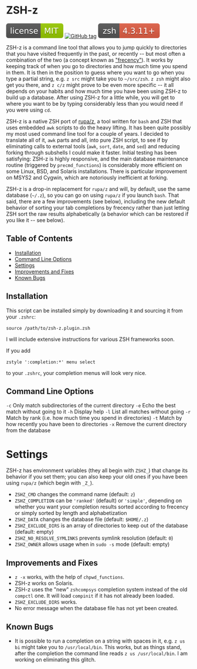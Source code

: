 # ZSH-z

[![MIT License](img/mit_license.svg)](https://opensource.org/licenses/MIT)
[![GitHub tag](https://img.shields.io/github/tag/agkozak/zsh-z.svg)](https://github.com/agkozak/zsh-z/tags/)
![ZSH version 4.3.11 and higher](img/zsh_4.3.11_plus.svg)

ZSH-z is a command line tool that allows you to jump quickly to directories that you have visited frequently in the past, or recently -- but most often a combination of the two (a concept known as ["frecency"](https://en.wikipedia.org/wiki/Frecency)). It works by keeping track of when you go to directories and how much time you spend in them. It is then in the position to guess where you want to go when you type a partial string, e.g. `z src` might take you to `~/src/zsh`. `z zsh` might also get you there, and `z c/z` might prove to be even more specific -- it all depends on your habits and how much time you have been using ZSH-z to build up a database. After using ZSH-z for a little while, you will get to where you want to be by typing considerably less than you would need if you were using `cd`.

ZSH-z is a native ZSH port of [rupa/z](https://github.com/rupa/z), a tool written for `bash` and ZSH that uses embedded `awk` scripts to do the heavy lifting. It has been quite possibly my most used command line tool for a couple of years. I decided to translate all of it, `awk` parts and all, into pure ZSH script, to see if by eliminating calls to external tools (`awk`, `sort`, `date`, and `sed`) and reducing forking through subshells I could make it faster. Initial testing has been satisfying: ZSH-z is highly responsive, and the main database maintenance routine (triggered by `precmd_functions`) is considerably more efficient on some Linux, BSD, and Solaris installations. There is particular improvement on MSYS2 and Cygwin, which are notoriously inefficient at forking.

ZSH-z is a drop-in replacement for `rupa/z` and will, by default, use the same database (`~/.z`), so you can go on using `rupa/z` if you launch `bash`. That said, there are a few improvements (see below), including the new default behavior of sorting your tab completions by frecency rather than just letting ZSH sort the raw results alphabetically (a behavior which can be restored if you like it -- see below).

## Table of Contents
- [Installation](#installation)
- [Command Line Options](#command-line-options)
- [Settings](#settings)
- [Improvements and Fixes](#improvements-and-fixes)
- [Known Bugs](#known-bugs)

## Installation

This script can be installed simply by downloading it and sourcing it from your `.zshrc`:

    source /path/to/zsh-z.plugin.zsh

I will include extensive instructions for various ZSH frameworks soon.

If you add

    zstyle ':completion:*' menu select

to your `.zshrc`, your completion menus will look very nice.

## Command Line Options

`-c`    Only match subdirectories of the current directory
`-e`    Echo the best match without going to it
`-h`    Display help
`-l`    List all matches without going
`-r`    Match by rank (i.e. how much time you spend in directories)
`-t`    Match by how recently you have been to directories
`-x`    Remove the current directory from the database

# Settings

ZSH-z has environment variables (they all begin with `ZSHZ_`) that change its behavior if you set them; you can also keep your old ones if you have been using `rupa/z` (which begin with `_Z_`).

* `ZSHZ_CMD` changes the command name (default: `z`)
* `ZSHZ_COMPLETION` can be `'ranked'` (default) or `'simple'`, depending on whether you want your completion results sorted according to frecency or simply sorted by length and alphabetization
* `ZSHZ_DATA` changes the database file (default: `$HOME/.z`)
* `ZSHZ_EXCLUDE_DIRS` is an array of directories to keep out of the database (default: empty)
* `ZSHZ_NO_RESOLVE_SYMLINKS`  prevents symlink resolution (default: `0`)
* `ZSHZ_OWNER` allows usage when in `sudo -s` mode (default: empty)

## Improvements and Fixes

* `z -x` works, with the help of `chpwd_functions`.
* ZSH-z works on Solaris.
* ZSH-z uses the "new" `zshcompsys` completion system instead of the old `compctl` one. It will load `compinit` if it has not already been loaded.
* `ZSHZ_EXCLUDE_DIRS` works.
* No error message when the database file has not yet been created.


## Known Bugs
* It is possible to run a completion on a string with spaces in it, e.g. `z us bi` might take you to `/usr/local/bin`. This works, but as things stand, after the completion the command line reads `z us /usr/local/bin`. I am working on eliminating this glitch.

